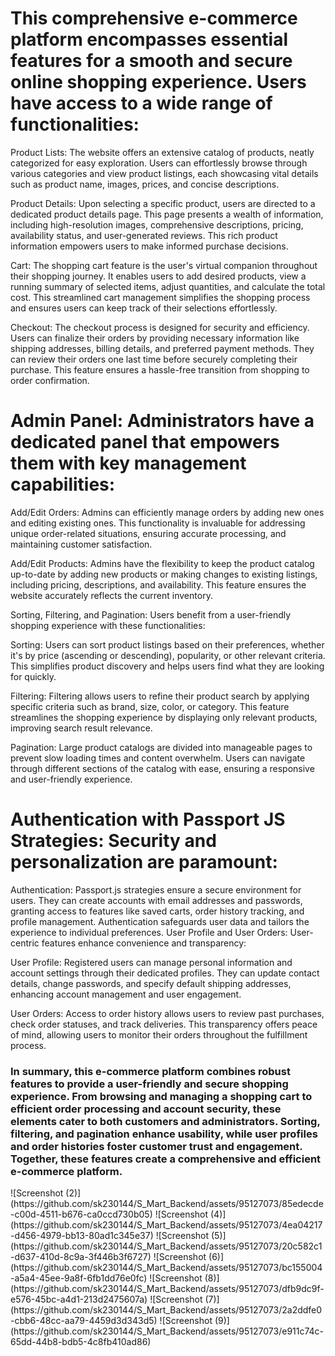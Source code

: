 <h1>This comprehensive e-commerce platform encompasses essential features for a smooth and secure online shopping experience. Users have access to a wide range of functionalities: </h1>

Product Lists: The website offers an extensive catalog of products, neatly categorized for easy exploration. Users can effortlessly browse through various categories and view product listings, each showcasing vital details such as product name, images, prices, and concise descriptions.

Product Details: Upon selecting a specific product, users are directed to a dedicated product details page. This page presents a wealth of information, including high-resolution images, comprehensive descriptions, pricing, availability status, and user-generated reviews. This rich product information empowers users to make informed purchase decisions.

Cart: The shopping cart feature is the user's virtual companion throughout their shopping journey. It enables users to add desired products, view a running summary of selected items, adjust quantities, and calculate the total cost. This streamlined cart management simplifies the shopping process and ensures users can keep track of their selections effortlessly.

Checkout: The checkout process is designed for security and efficiency. Users can finalize their orders by providing necessary information like shipping addresses, billing details, and preferred payment methods. They can review their orders one last time before securely completing their purchase. This feature ensures a hassle-free transition from shopping to order confirmation.

<h1>Admin Panel: Administrators have a dedicated panel that empowers them with key management capabilities:</h1>

Add/Edit Orders: Admins can efficiently manage orders by adding new ones and editing existing ones. This functionality is invaluable for addressing unique order-related situations, ensuring accurate processing, and maintaining customer satisfaction.

Add/Edit Products: Admins have the flexibility to keep the product catalog up-to-date by adding new products or making changes to existing listings, including pricing, descriptions, and availability. This feature ensures the website accurately reflects the current inventory.

Sorting, Filtering, and Pagination: Users benefit from a user-friendly shopping experience with these functionalities:

Sorting: Users can sort product listings based on their preferences, whether it's by price (ascending or descending), popularity, or other relevant criteria. This simplifies product discovery and helps users find what they are looking for quickly.

Filtering: Filtering allows users to refine their product search by applying specific criteria such as brand, size, color, or category. This feature streamlines the shopping experience by displaying only relevant products, improving search result relevance.

Pagination: Large product catalogs are divided into manageable pages to prevent slow loading times and content overwhelm. Users can navigate through different sections of the catalog with ease, ensuring a responsive and user-friendly experience.

<h1>Authentication with Passport JS Strategies: Security and personalization are paramount:</h1>

Authentication: Passport.js strategies ensure a secure environment for users. They can create accounts with email addresses and passwords, granting access to features like saved carts, order history tracking, and profile management. Authentication safeguards user data and tailors the experience to individual preferences.
User Profile and User Orders: User-centric features enhance convenience and transparency:

User Profile: Registered users can manage personal information and account settings through their dedicated profiles. They can update contact details, change passwords, and specify default shipping addresses, enhancing account management and user engagement.

User Orders: Access to order history allows users to review past purchases, check order statuses, and track deliveries. This transparency offers peace of mind, allowing users to monitor their orders throughout the fulfillment process.

<h3>In summary, this e-commerce platform combines robust features to provide a user-friendly and secure shopping experience. From browsing and managing a shopping cart to efficient order processing and account security, these elements cater to both customers and administrators. Sorting, filtering, and pagination enhance usability, while user profiles and order histories foster customer trust and engagement. Together, these features create a comprehensive and efficient e-commerce platform.</h3>
![Screenshot (2)](https://github.com/sk230144/S_Mart_Backend/assets/95127073/85edecde-c00d-4511-b676-ca0ccd730b05)
![Screenshot (4)](https://github.com/sk230144/S_Mart_Backend/assets/95127073/4ea04217-d456-4979-bb13-80ad1c345e37)
![Screenshot (5)](https://github.com/sk230144/S_Mart_Backend/assets/95127073/20c582c1-d637-410d-8c9a-3f446b3f6727)
![Screenshot (6)](https://github.com/sk230144/S_Mart_Backend/assets/95127073/bc155004-a5a4-45ee-9a8f-6fb1dd76e0fc)
![Screenshot (8)](https://github.com/sk230144/S_Mart_Backend/assets/95127073/dfb9dc9f-e576-45bc-a4d1-213d2475607a)
![Screenshot (7)](https://github.com/sk230144/S_Mart_Backend/assets/95127073/2a2ddfe0-cbb6-48cc-aa79-4459d3d343d5)
![Screenshot (9)](https://github.com/sk230144/S_Mart_Backend/assets/95127073/e911c74c-65dd-44b8-bdb5-4c8fb410ad86)





